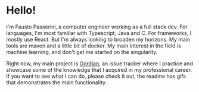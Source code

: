 # Hello!
I'm Fausto Passerini, a computer engineer working as a full stack dev. For languages, I'm most familiar with Typescript, Java and C. For frameworks, I mostly use React. But I'm always looking to broaden my horizons. My main tools are maven and a little bit of docker. My main interest in the field is machine learning, and don't get me started on the singularity.

Right now, my main project is [Gordian](https://github.com/FaustoSP/gordian), an issue tracker where I practice and showcase some of the knowledge that I acquired in my professional career. If you want to see what I can do, please check it out, the readme has gifs that demonstrates the main functionality.
